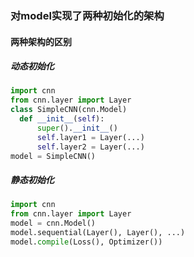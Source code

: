 ### 对model实现了两种初始化的架构

#### 两种架构的区别
##### 动态初始化

```python
import cnn
from cnn.layer import Layer
class SimpleCNN(cnn.Model)
  def __init__(self):
      super().__init__()
      self.layer1 = Layer(...)
      self.layer2 = Layer(...)
model = SimpleCNN()
```

##### 静态初始化
```python
import cnn
from cnn.layer import Layer
model = cnn.Model()
model.sequential(Layer(), Layer(), ...)
model.compile(Loss(), Optimizer())
```